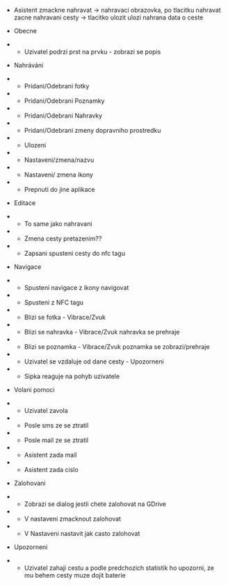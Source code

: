 * Asistent zmackne nahravat -> nahravaci obrazovka, po tlacitku nahravat zacne nahravani cesty -> tlacitko ulozit ulozi nahrana data o ceste
* Obecne 
* * Uzivatel podrzi prst na prvku - zobrazi se popis

* Nahrávání
* * Pridani/Odebrani fotky
* * Pridani/Odebrani Poznamky
* * Pridani/Odebrani Nahravky
* * Pridani/Odebrani zmeny dopravniho prostredku
* * Ulozeni
* * Nastaveni/zmena/nazvu
* * Nastaveni/ zmena ikony
* * Prepnuti do jine aplikace

* Editace
* * To same jako nahravani
* * Zmena cesty pretazenim??
* * Zapsani spusteni cesty do nfc tagu

* Navigace
* * Spusteni navigace z ikony navigovat
* * Spusteni z NFC tagu
* * Blizi se fotka - Vibrace/Zvuk
* * Blizi se nahravka - Vibrace/Zvuk nahravka se prehraje
* * Blizi se poznamka - Vibrace/Zvuk poznamka se zobrazi/prehraje
* * Uzivatel se vzdaluje od dane cesty - Upozorneni
* * Sipka reaguje na pohyb uzivatele

* Volani pomoci
* * Uzivatel zavola
* * Posle sms ze se ztratil
* * Posle mail ze se ztratil
* * Asistent zada mail
* * Asistent zada cislo

* Zalohovani
* * Zobrazi se dialog jestli chete zalohovat na GDrive
* * V nastaveni zmacknout zalohovat
* * V Nastaveni nastavit jak casto zalohovat

* Upozorneni
* * Uzivatel zahaji cestu a podle predchozich statistik ho upozorni, ze mu behem cesty muze dojit baterie